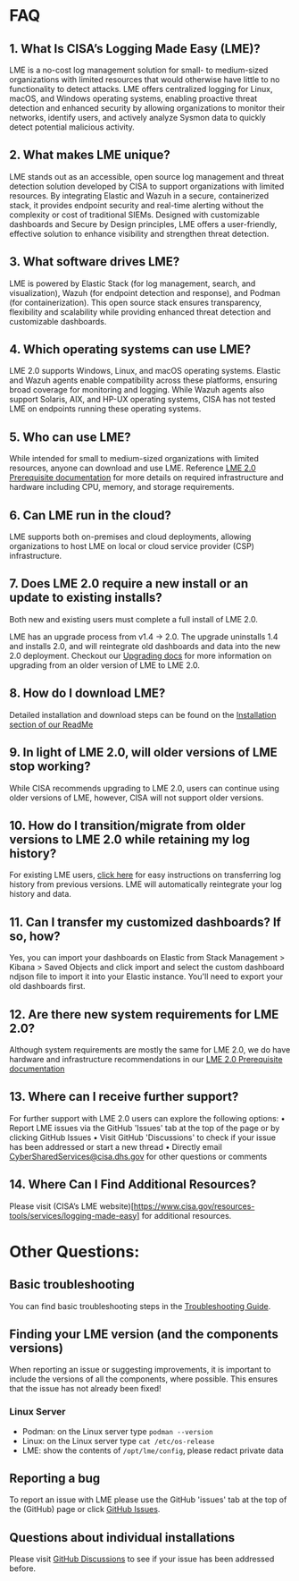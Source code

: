 # FAQ

## 1. What Is CISA’s Logging Made Easy (LME)?

LME is a no-cost log management solution for small- to medium-sized organizations with limited resources that would otherwise have little to no functionality to detect attacks. LME offers centralized logging for Linux, macOS, and Windows operating systems, enabling proactive threat detection and enhanced security by allowing organizations to monitor their networks, identify users, and actively analyze Sysmon data to quickly detect potential malicious activity.

## 2. What makes LME unique?

LME stands out as an accessible, open source log management and threat detection solution developed by CISA to support organizations with limited resources. By integrating Elastic and Wazuh in a secure, containerized stack, it provides endpoint security and real-time alerting without the complexity or cost of traditional SIEMs. Designed with customizable dashboards and Secure by Design principles, LME offers a user-friendly, effective solution to enhance visibility and strengthen threat detection.

## 3. What software drives LME?

LME is powered by Elastic Stack (for log management, search, and visualization), Wazuh (for endpoint detection and response), and Podman (for containerization). This open source stack ensures transparency, flexibility and scalability while providing enhanced threat detection and customizable dashboards.

## 4. Which operating systems can use LME?

LME 2.0 supports Windows, Linux, and macOS operating systems. Elastic and Wazuh agents enable compatibility across these platforms, ensuring broad coverage for monitoring and logging. While Wazuh agents also support Solaris, AIX, and HP-UX operating systems, CISA has not tested LME on endpoints running these operating systems.

## 5. Who can use LME?

While intended for small to medium-sized organizations with limited resources, anyone can download and use LME. Reference [LME 2.0 Prerequisite documentation](docs/markdown/prerequisites.md) for more details on required infrastructure and hardware including CPU, memory, and storage requirements.

## 6. Can LME run in the cloud?

LME supports both on-premises and cloud deployments, allowing organizations to host LME on local or cloud service provider (CSP) infrastructure.

## 7. Does LME 2.0 require a new install or an update to existing installs?

Both new and existing users must complete a full install of LME 2.0.

LME has an upgrade process from v1.4 -> 2.0. The upgrade uninstalls 1.4 and installs 2.0, and will reintegrate old dashboards and data into the new 2.0 deployment. Checkout our [Upgrading docs](scripts/upgrade/README.md) for more information on upgrading from an older version of LME to LME 2.0.

## 8. How do I download LME?

Detailed installation and download steps can be found on the [Installation section of our ReadMe](https://github.com/cisagov/LME/tree/lme-2-docs?tab=readme-ov-file#installing-lme)

## 9.   In light of LME 2.0, will older versions of LME stop working? 

While CISA recommends upgrading to LME 2.0, users can continue using older versions of LME, however, CISA will not support older versions. 


## 10. How do I transition/migrate from older versions to LME 2.0 while retaining my log history?

For existing LME users, [click here](/scripts/upgrade) for easy instructions on transferring log history from previous versions. LME will automatically reintegrate your log history and data.

## 11.  Can I transfer my customized dashboards? If so, how?

Yes, you can import your dashboards on Elastic from Stack Management > Kibana > Saved Objects and click import and select the custom dashboard ndjson file to import it into your Elastic instance. You'll need to export your old dashboards first. 

## 12. Are there new system requirements for LME 2.0?

Although system requirements are mostly the same for LME 2.0, we do have  hardware and infrastructure recommendations in our [LME 2.0 Prerequisite documentation](docs/markdown/prerequisites.md)

## 13. Where can I receive further support?

For further support with LME 2.0 users can explore the following options:
•	Report LME issues via the GitHub 'Issues' tab at the top of the page or by clicking GitHub Issues
•	Visit GitHub 'Discussions' to check if your issue has been addressed or start a new thread
•	Directly email CyberSharedServices@cisa.dhs.gov for other questions or comments

## 14. Where Can I Find Additional Resources?

Please visit (CISA’s LME website)[https://www.cisa.gov/resources-tools/services/logging-made-easy] for additional resources.
                   
# Other Questions:                       
 
## Basic troubleshooting
You can find basic troubleshooting steps in the [Troubleshooting Guide](troubleshooting.md).

## Finding your LME version (and the components versions)
When reporting an issue or suggesting improvements, it is important to include the versions of all the components, where possible. This ensures that the issue has not already been fixed!

### Linux Server
* Podman: on the Linux server type ```podman --version```
* Linux: on the Linux server type ```cat /etc/os-release```
* LME: show the contents of ```/opt/lme/config```, please redact private data

## Reporting a bug
To report an issue with LME please use the GitHub 'issues' tab at the top of the (GitHub) page or click [GitHub Issues](https://github.com/cisagov/lme/issues).

## Questions about individual installations
Please visit [GitHub Discussions](https://github.com/cisagov/lme/discussions) to see if your issue has been addressed before.

